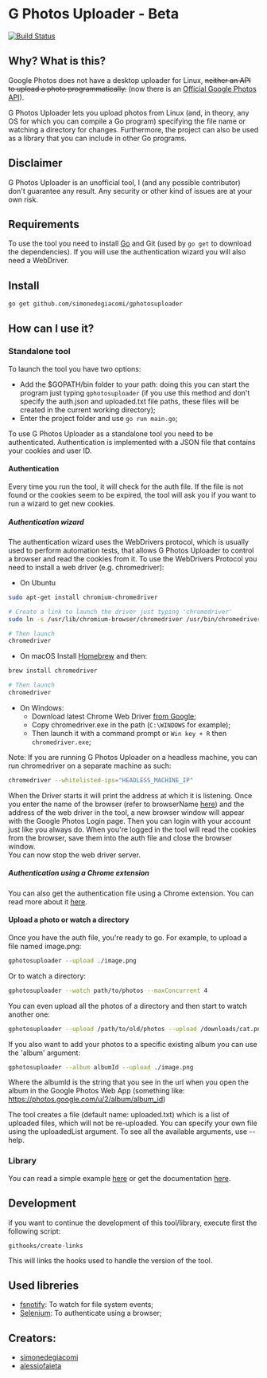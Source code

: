 # G Photos Uploader - Beta
[![Build Status](https://travis-ci.org/simonedegiacomi/gphotosuploader.svg?branch=master)](https://travis-ci.org/simonedegiacomi/gphotosuploader)

## Why? What is this?
Google Photos does not have a desktop uploader for Linux, ~~neither an API to upload a photo programmatically.~~ (now there is an [Official Google Photos API](https://developers.google.com/photos/)).

G Photos Uploader lets you upload photos from Linux (and, in theory, any OS for which you can compile a Go program) specifying the file name or watching a directory for changes.
Furthermore, the project can also be used as a library that you can include in other Go programs.

## Disclaimer
G Photos Uploader is an unofficial tool, I (and any possible contributor) don't guarantee any result. Any security or other kind of issues are at your own risk.

## Requirements
To use the tool you need to install [Go](https://golang.org/) and Git (used by ```go get``` to download the dependencies). If you will use the authentication wizard you will also need a WebDriver.

## Install

```sh
go get github.com/simonedegiacomi/gphotosuploader
```

## How can I use it?
### Standalone tool
To launch the tool you have two options:
- Add the $GOPATH/bin folder to your path: doing this you can start the program just typing ```gphotosuploader``` (if you use this method and don't specify the auth.json and uploaded.txt file paths, these files will be created in the current working directory);
- Enter the project folder and use ```go run main.go```;

To use G Photos Uploader as a standalone tool you need to be authenticated. Authentication is implemented with a JSON file that contains your cookies and user ID.

#### Authentication
Every time you run the tool, it will check for the auth file. If the file is not found or the cookies seem to be expired, the tool will ask you if you want to run a wizard to get new cookies.

##### Authentication wizard
The authentication wizard uses the WebDrivers protocol, which is usually used to perform automation tests, that allows G Photos Uploader to control a browser and read the cookies from it. To use the WebDrivers Protocol you need to install a web driver (e.g. chromedriver):

- On Ubuntu
```sh
sudo apt-get install chromium-chromedriver

# Create a link to launch the driver just typing 'chromedriver'
sudo ln -s /usr/lib/chromium-browser/chromedriver /usr/bin/chromedriver

# Then launch
chromedriver
```

- On macOS
Install [Homebrew](https://brew.sh/) and then:
```sh
brew install chromedriver

# Then launch
chromedriver
```

- On Windows:
    + Download latest Chrome Web Driver [from Google](https://sites.google.com/a/chromium.org/chromedriver/downloads);
    + Copy chromedriver.exe in the path (`C:\WINDOWS` for example);
    + Then launch it with a command prompt or `Win key + R` then `chromedriver.exe`;


Note: If you are running G Photos Uploader on a headless machine, you can run chromedriver on a separate machine as such:
```sh
chromedriver --whitelisted-ips="HEADLESS_MACHINE_IP"
```

When the Driver starts it will print the address at which it is listening.
Once you enter the name of the browser (refer to browserName [here](https://github.com/SeleniumHQ/selenium/wiki/DesiredCapabilities)) and the address of the web driver in the tool, a new browser window will appear with the Google Photos Login page.
Then you can login with your account just like you always do. When you're logged in the tool will read the cookies from the browser, save them into the auth file and close the browser window.  
You can now stop the web driver server.

##### Authentication using a Chrome extension
You can also get the authentication file using a Chrome extension. You can read more about it [here](https://github.com/simonedegiacomi/gphotosuploader/tree/master/crx-auth).


#### Upload a photo or watch a directory
Once you have the auth file, you're ready to go. For example, to upload a file named image.png:
```sh
gphotosuploader --upload ./image.png
```

Or to watch a directory:
```sh
gphotosuploader --watch path/to/photos --maxConcurrent 4
```

You can even upload all the photos of a directory and then start to watch another one:
```sh
gphotosuploader --upload /path/to/old/photos --upload /downloads/cat.png --watch path/to/new/photos
```

If you also want to add your photos to a specific existing album you can use the 'album' argument:
```sh
gphotosuploader --album albumId --upload ./image.png
```
Where the albumId is the string that you see in the url when you open the album in the Google Photos Web App
(something like: https://photos.google.com/u/2/album/album_id)

The tool creates a file (default name: uploaded.txt) which is a list of uploaded files, which will not be
re-uploaded. You can specify your own file using the uploadedList argument.
To see all the available arguments, use --help.

### Library
You can read a simple example [here](documentation/examples/simple.go) or get the documentation [here](http://godoc.org/github.com/simonedegiacomi/gphotosuploader).

## Development
if you want to continue the development of this tool/library, execute first the following script:
```
githooks/create-links
```
This will links the hooks used to handle the version of the tool.

## Used libreries
* [fsnotify](https://github.com/fsnotify/fsnotify): To watch for file system events;
* [Selenium](https://github.com/tebeka/selenium): To authenticate using a browser;


## Creators:
* [simonedegiacomi](https://github.com/simonedegiacomi)
* [alessiofaieta](https://github.com/alessiofaieta)

